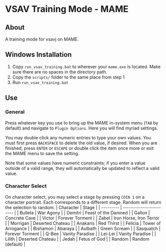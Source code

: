 # VSAV Training Mode - MAME

## About
A training mode for vsavj on MAME.

## Windows Installation 
  1. Copy `run_vsav_training.bat` to wherever your `mame.exe` is located. Make sure there are no spaces in the directory path.
  2. Copy the `scripts/` folder to the same place from step 1
  3. Run `run_vsav_training.bat`

## Use
### General
Press whatever key you use to bring up the MAME in-system menu (`TAB` by default) and navigate to `Plugin Options`. Here you will find myriad settings.

You may double click any numeric entries to type your own values. You must first press `BACKSPACE` to delete the old value, if desired. When you are finished, press `ENTER` or `ESCAPE` or double click the item once more or exit the MAME menu to save the setting.

Note that some values have numeric constraints; if you enter a value outside of a valid range, they will automatically be updated to reflect a valid value.

### Character Select
On character select, you may select a stage by pressing `COIN 1` on a character portrait. Each corresponds to a different stage. Random will return the selection to random.
| Character | Stage                   |
| --------- | ----------------------- |
| Bulleta   | War Agony               |
| Demitri   | Feast of the Damned     |
| Gallon    | Concrete Cave           |
| Victor    | Forever Torment         |
| Zabel     | Iron Horse, Iron Terror |
| Morrigan  | Deserted Chateau        |
| Anakaris  | Red Thirst              |
| Felicia   | Tower of Arrogance      |
| Bishamon  | Abaraya                 |
| Aulbath   | Green Scream            |
| Sasquatch | Forever Torment         |
| Q-Bee     | Vanity Paradise         |
| Lei-Lei   | Vanity Paradise         |
| Lilith    | Deserted Chateau        |
| Jedah     | Fetus of God            |
| Random    | Random (default)        |
